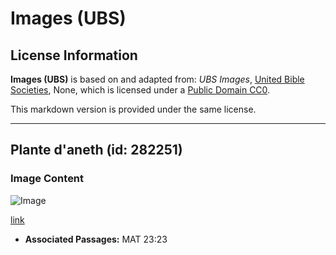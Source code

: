 # Images (UBS)

## License Information

**Images (UBS)** is based on and adapted from: _UBS Images_, [United Bible Societies](https://unitedbiblesocieties.org/), None, which is licensed under a [Public Domain CC0](https://creativecommons.org/public-domain/cc0/).

This markdown version is provided under the same license.



--------------------------------

## Plante d'aneth (id: 282251)

### Image Content

![Image](https://cdn.aquifer.bible/aquifer-content/resources/Media/WEB-0183_dill_plant.jpg)

[link](https://cdn.aquifer.bible/aquifer-content/resources/Media/WEB-0183_dill_plant.jpg)

* **Associated Passages:** MAT 23:23

